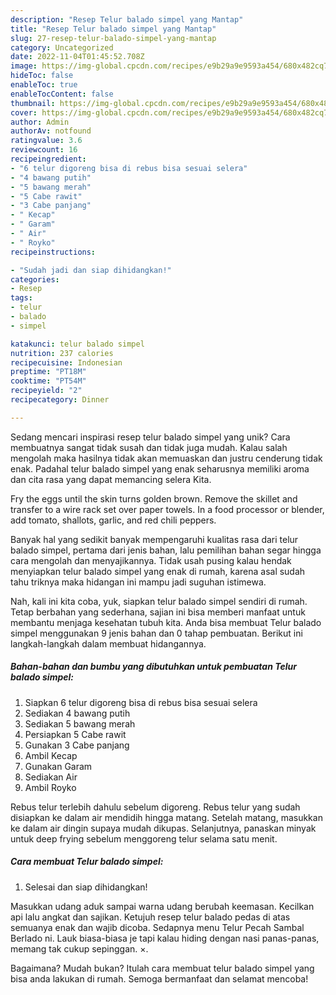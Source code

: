 ```yaml
---
description: "Resep Telur balado simpel yang Mantap"
title: "Resep Telur balado simpel yang Mantap"
slug: 27-resep-telur-balado-simpel-yang-mantap
category: Uncategorized
date: 2022-11-04T01:45:52.708Z
image: https://img-global.cpcdn.com/recipes/e9b29a9e9593a454/680x482cq70/telur-balado-simpel-foto-resep-utama.jpg
hideToc: false
enableToc: true
enableTocContent: false
thumbnail: https://img-global.cpcdn.com/recipes/e9b29a9e9593a454/680x482cq70/telur-balado-simpel-foto-resep-utama.jpg
cover: https://img-global.cpcdn.com/recipes/e9b29a9e9593a454/680x482cq70/telur-balado-simpel-foto-resep-utama.jpg
author: Admin
authorAv: notfound
ratingvalue: 3.6
reviewcount: 16
recipeingredient:
- "6 telur digoreng bisa di rebus bisa sesuai selera"
- "4 bawang putih"
- "5 bawang merah"
- "5 Cabe rawit"
- "3 Cabe panjang"
- " Kecap"
- " Garam"
- " Air"
- " Royko"
recipeinstructions:

- "Sudah jadi dan siap dihidangkan!"
categories:
- Resep
tags:
- telur
- balado
- simpel

katakunci: telur balado simpel 
nutrition: 237 calories
recipecuisine: Indonesian
preptime: "PT18M"
cooktime: "PT54M"
recipeyield: "2"
recipecategory: Dinner

---
```





Sedang mencari inspirasi resep telur balado simpel yang unik? Cara membuatnya sangat tidak susah dan tidak juga mudah. Kalau salah mengolah maka hasilnya tidak akan memuaskan dan justru cenderung tidak enak. Padahal telur balado simpel yang enak seharusnya memiliki aroma dan cita rasa yang dapat memancing selera Kita.





Fry the eggs until the skin turns golden brown. Remove the skillet and transfer to a wire rack set over paper towels. In a food processor or blender, add tomato, shallots, garlic, and red chili peppers.

Banyak hal yang sedikit banyak mempengaruhi kualitas rasa dari telur balado simpel, pertama dari jenis bahan, lalu pemilihan bahan segar hingga cara mengolah dan menyajikannya. Tidak usah pusing kalau hendak menyiapkan telur balado simpel yang enak di rumah, karena asal sudah tahu triknya maka hidangan ini mampu jadi suguhan istimewa.






Nah, kali ini kita coba, yuk, siapkan telur balado simpel sendiri di rumah. Tetap berbahan yang sederhana, sajian ini bisa memberi manfaat untuk membantu menjaga kesehatan tubuh kita. Anda bisa membuat Telur balado simpel menggunakan 9 jenis bahan dan 0 tahap pembuatan. Berikut ini langkah-langkah dalam membuat hidangannya.

<!--inarticleads1-->

##### Bahan-bahan dan bumbu yang dibutuhkan untuk pembuatan Telur balado simpel:

1. Siapkan 6 telur digoreng bisa di rebus bisa sesuai selera
1. Sediakan 4 bawang putih
1. Sediakan 5 bawang merah
1. Persiapkan 5 Cabe rawit
1. Gunakan 3 Cabe panjang
1. Ambil  Kecap
1. Gunakan  Garam
1. Sediakan  Air
1. Ambil  Royko


Rebus telur terlebih dahulu sebelum digoreng. Rebus telur yang sudah disiapkan ke dalam air mendidih hingga matang. Setelah matang, masukkan ke dalam air dingin supaya mudah dikupas. Selanjutnya, panaskan minyak untuk deep frying sebelum menggoreng telur selama satu menit. 

<!--inarticleads2-->

##### Cara membuat Telur balado simpel:


1. Selesai dan siap dihidangkan!

Masukkan udang aduk sampai warna udang berubah keemasan. Kecilkan api lalu angkat dan sajikan. Ketujuh resep telur balado pedas di atas semuanya enak dan wajib dicoba. Sedapnya menu Telur Pecah Sambal Berlado ni. Lauk biasa-biasa je tapi kalau hiding dengan nasi panas-panas, memang tak cukup sepinggan. ×. 

Bagaimana? Mudah bukan? Itulah cara membuat telur balado simpel yang bisa anda lakukan di rumah. Semoga bermanfaat dan selamat mencoba!
